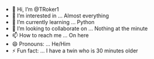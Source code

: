 - 👋 Hi, I’m @TRoker1
- 👀 I’m interested in ... Almost everything
- 🌱 I’m currently learning ... Python
- 💞️ I’m looking to collaborate on ... Nothing at the minute
- 📫 How to reach me ... On here
- 😄 Pronouns: ... He/Him
- ⚡ Fun fact: ... I have a twin who is 30 minutes older

<!---
TRoker1/TRoker1 is a ✨ special ✨ repository because its `README.md` (this file) appears on your GitHub profile.
You can click the Preview link to take a look at your changes.
--->
